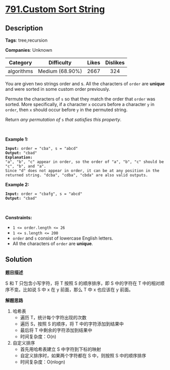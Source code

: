 # [791.Custom Sort String](https://leetcode.com/problems/custom-sort-string/description/)

## Description

**Tags**: tree,recursion

**Companies**: Unknown

|  Category  |   Difficulty    | Likes | Dislikes |
| :--------: | :-------------: | :---: | :------: |
| algorithms | Medium (68.90%) | 2667  |   324    |

<p>You are given two strings order and s. All the characters of <code>order</code> are <strong>unique</strong> and were sorted in some custom order previously.</p>
<p>Permute the characters of <code>s</code> so that they match the order that <code>order</code> was sorted. More specifically, if a character <code>x</code> occurs before a character <code>y</code> in <code>order</code>, then <code>x</code> should occur before <code>y</code> in the permuted string.</p>
<p>Return <em>any permutation of </em><code>s</code><em> that satisfies this property</em>.</p>
<p>&nbsp;</p>
<p><strong class="example">Example 1:</strong></p>
<pre><code><strong>Input:</strong> order = &quot;cba&quot;, s = &quot;abcd&quot;
<strong>Output:</strong> &quot;cbad&quot;
<strong>Explanation:</strong>
&quot;a&quot;, &quot;b&quot;, &quot;c&quot; appear in order, so the order of &quot;a&quot;, &quot;b&quot;, &quot;c&quot; should be &quot;c&quot;, &quot;b&quot;, and &quot;a&quot;.
Since &quot;d&quot; does not appear in order, it can be at any position in the returned string. &quot;dcba&quot;, &quot;cdba&quot;, &quot;cbda&quot; are also valid outputs.</code></pre>
<p><strong class="example">Example 2:</strong></p>
<pre><code><strong>Input:</strong> order = &quot;cbafg&quot;, s = &quot;abcd&quot;
<strong>Output:</strong> &quot;cbad&quot;</code></pre>
<p>&nbsp;</p>
<p><strong>Constraints:</strong></p>
<ul>
  <li><code>1 &lt;= order.length &lt;= 26</code></li>
  <li><code>1 &lt;= s.length &lt;= 200</code></li>
  <li><code>order</code> and <code>s</code> consist of lowercase English letters.</li>
  <li>All the characters of <code>order</code> are <strong>unique</strong>.</li>
</ul>

## Solution

**题目描述**

S 和 T 只包含小写字符，将 T 按照 S 的顺序排序，即 S 中的字符在 T 中的相对顺序不变。比如说 S 中 x 在 y 前面，那么 T 中 x 也应该在 y 前面。

**解题思路**

1. 哈希表
   - 遍历 T，统计每个字符出现的次数
   - 遍历 S，按照 S 的顺序，将 T 中的字符添加到结果中
   - 最后将 T 中剩余的字符添加到结果中
   - 时间复杂度：O(n)
2. 自定义排序
   - 首先用哈希表建立 S 中字符到下标的映射
   - 自定义排序时，如果两个字符都在 S 中，则按照 S 中的顺序排序
   - 时间复杂度：O(nlogn)
